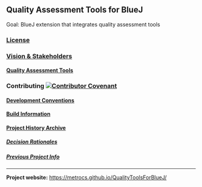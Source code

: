 ## Quality Assessment Tools for BlueJ

Goal: BlueJ extension that integrates quality assessment tools

### [License](LICENSE)

### [Vision & Stakeholders](Vision.md)
#### [Quality Assessment Tools](toolsForIntegration.md)

### Contributing [![Contributor Covenant](https://img.shields.io/badge/Contributor%20Covenant-v2.0%20adopted-ff69b4.svg)](CODE_OF_CONDUCT.md)

#### [Development Conventions](DevelopmentConventions.md)
#### [Build Information](BuildInformation.md)

#### [Project History Archive](archive)
##### [Decision Rationales](archive/decisionNotes)
##### [Previous Project Info](archive/RequirementsSourceInfo.md)

___

__Project website:__ https://metrocs.github.io/QualityToolsForBlueJ/
